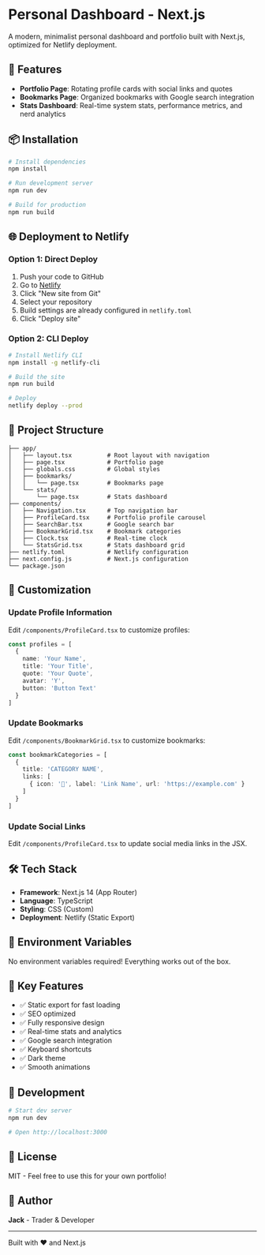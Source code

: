 # Personal Dashboard - Next.js

A modern, minimalist personal dashboard and portfolio built with Next.js, optimized for Netlify deployment.

## 🚀 Features

- **Portfolio Page**: Rotating profile cards with social links and quotes
- **Bookmarks Page**: Organized bookmarks with Google search integration
- **Stats Dashboard**: Real-time system stats, performance metrics, and nerd analytics

## 📦 Installation

```bash
# Install dependencies
npm install

# Run development server
npm run dev

# Build for production
npm run build
```

## 🌐 Deployment to Netlify

### Option 1: Direct Deploy

1. Push your code to GitHub
2. Go to [Netlify](https://netlify.com)
3. Click "New site from Git"
4. Select your repository
5. Build settings are already configured in `netlify.toml`
6. Click "Deploy site"

### Option 2: CLI Deploy

```bash
# Install Netlify CLI
npm install -g netlify-cli

# Build the site
npm run build

# Deploy
netlify deploy --prod
```

## 📁 Project Structure

```
├── app/
│   ├── layout.tsx          # Root layout with navigation
│   ├── page.tsx            # Portfolio page
│   ├── globals.css         # Global styles
│   ├── bookmarks/
│   │   └── page.tsx        # Bookmarks page
│   └── stats/
│       └── page.tsx        # Stats dashboard
├── components/
│   ├── Navigation.tsx      # Top navigation bar
│   ├── ProfileCard.tsx     # Portfolio profile carousel
│   ├── SearchBar.tsx       # Google search bar
│   ├── BookmarkGrid.tsx    # Bookmark categories
│   ├── Clock.tsx           # Real-time clock
│   └── StatsGrid.tsx       # Stats dashboard grid
├── netlify.toml            # Netlify configuration
├── next.config.js          # Next.js configuration
└── package.json
```

## 🎨 Customization

### Update Profile Information

Edit `/components/ProfileCard.tsx` to customize profiles:

```typescript
const profiles = [
  {
    name: 'Your Name',
    title: 'Your Title',
    quote: 'Your Quote',
    avatar: 'Y',
    button: 'Button Text'
  }
]
```

### Update Bookmarks

Edit `/components/BookmarkGrid.tsx` to customize bookmarks:

```typescript
const bookmarkCategories = [
  {
    title: 'CATEGORY NAME',
    links: [
      { icon: '📌', label: 'Link Name', url: 'https://example.com' }
    ]
  }
]
```

### Update Social Links

Edit `/components/ProfileCard.tsx` to update social media links in the JSX.

## 🛠️ Tech Stack

- **Framework**: Next.js 14 (App Router)
- **Language**: TypeScript
- **Styling**: CSS (Custom)
- **Deployment**: Netlify (Static Export)

## 📝 Environment Variables

No environment variables required! Everything works out of the box.

## 🎯 Key Features

- ✅ Static export for fast loading
- ✅ SEO optimized
- ✅ Fully responsive design
- ✅ Real-time stats and analytics
- ✅ Google search integration
- ✅ Keyboard shortcuts
- ✅ Dark theme
- ✅ Smooth animations

## 🔧 Development

```bash
# Start dev server
npm run dev

# Open http://localhost:3000
```

## 📄 License

MIT - Feel free to use this for your own portfolio!

## 👤 Author

**Jack** - Trader & Developer

---

Built with ❤️ and Next.js
